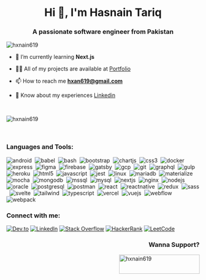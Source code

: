<h1 align="center">Hi 👋, I'm Hasnain Tariq</h1>
<h3 align="center">A passionate software engineer from Pakistan</h3>

<p align="left"> <img src="https://img.shields.io/badge/Profile%20views-{{ dynamic_count }}-purple?style=for-the-badge" alt="hxnain619" /> </p> 

- 🌱 I’m currently learning **Next.js**

- 👨‍💻 All of my projects are available at [Portfolio](https://bento.me/hxnain619)

- 📫 How to reach me **hxan619@gmail.com**

- 📄 Know about my experiences [Linkedin](linkedin/com/in/hxnain610)

<br>
<p><img align="center" src="https://github-readme-streak-stats.herokuapp.com?user=hxnain619&theme=dark&hide_border=true&card_width=950&background=45%2C951F44%2C9872EB&dates=EBEBEB&ring=9872EBB7&fire=9872EBEA&currStreakLabel=9872EBFC" alt="hxnain619" /></p>
<br>

<h3 align="left">Languages and Tools:</h3>
<p align="left">
<img src="https://img.shields.io/badge/Android-3DDC84?style=for-the-badge&logo=android&logoColor=white" alt="android" />&nbsp;
<img src="https://img.shields.io/badge/Babel-F9DC3E?style=for-the-badge&logo=babel&logoColor=black" alt="babel" />&nbsp;
<img src="https://img.shields.io/badge/Bash-4EAA25?style=for-the-badge&logo=gnu-bash&logoColor=white" alt="bash" />&nbsp;
<img src="https://img.shields.io/badge/Bootstrap-7952B3?style=for-the-badge&logo=bootstrap&logoColor=white" alt="bootstrap" />&nbsp;
<img src="https://img.shields.io/badge/Chart.js-FF6384?style=for-the-badge&logo=chartdotjs&logoColor=white" alt="chartjs" />&nbsp;
<img src="https://img.shields.io/badge/CSS3-1572B6?style=for-the-badge&logo=css3&logoColor=white" alt="css3" />&nbsp;
<img src="https://img.shields.io/badge/Docker-2496ED?style=for-the-badge&logo=docker&logoColor=white" alt="docker" />&nbsp;
<img src="https://img.shields.io/badge/Express.js-000000?style=for-the-badge&logo=express&logoColor=white" alt="express" />&nbsp;
<img src="https://img.shields.io/badge/Figma-F24E1E?style=for-the-badge&logo=figma&logoColor=white" alt="figma" />&nbsp;
<img src="https://img.shields.io/badge/Firebase-FFCA28?style=for-the-badge&logo=firebase&logoColor=black" alt="firebase" />&nbsp;
<img src="https://img.shields.io/badge/Gatsby-663399?style=for-the-badge&logo=gatsby&logoColor=white" alt="gatsby" />&nbsp;
<img src="https://img.shields.io/badge/Google_Cloud-4285F4?style=for-the-badge&logo=google-cloud&logoColor=white" alt="gcp" />&nbsp;
<img src="https://img.shields.io/badge/Git-F05032?style=for-the-badge&logo=git&logoColor=white" alt="git" />&nbsp;
<img src="https://img.shields.io/badge/GraphQL-E10098?style=for-the-badge&logo=graphql&logoColor=white" alt="graphql" />&nbsp;
<img src="https://img.shields.io/badge/Gulp-CF4647?style=for-the-badge&logo=gulp&logoColor=white" alt="gulp" />&nbsp;
<img src="https://img.shields.io/badge/Heroku-430098?style=for-the-badge&logo=heroku&logoColor=white" alt="heroku" />&nbsp;
<img src="https://img.shields.io/badge/HTML5-E34F26?style=for-the-badge&logo=html5&logoColor=white" alt="html5" />&nbsp;
<img src="https://img.shields.io/badge/JavaScript-F7DF1E?style=for-the-badge&logo=javascript&logoColor=black" alt="javascript" />&nbsp;
<img src="https://img.shields.io/badge/Jest-C21325?style=for-the-badge&logo=jest&logoColor=white" alt="jest" />&nbsp;
<img src="https://img.shields.io/badge/Linux-FCC624?style=for-the-badge&logo=linux&logoColor=black" alt="linux" />&nbsp;
<img src="https://img.shields.io/badge/MariaDB-003545?style=for-the-badge&logo=mariadb&logoColor=white" alt="mariadb" />&nbsp;
<img src="https://img.shields.io/badge/Materialize-EE6E73?style=for-the-badge&logo=materialize&logoColor=white" alt="materialize" />&nbsp;
<img src="https://img.shields.io/badge/Mocha-8D6748?style=for-the-badge&logo=mocha&logoColor=white" alt="mocha" />&nbsp;
<img src="https://img.shields.io/badge/MongoDB-47A248?style=for-the-badge&logo=mongodb&logoColor=white" alt="mongodb" />&nbsp;
<img src="https://img.shields.io/badge/Microsoft_SQL_Server-CC2927?style=for-the-badge&logo=microsoft-sql-server&logoColor=white" alt="mssql" />&nbsp;
<img src="https://img.shields.io/badge/MySQL-4479A1?style=for-the-badge&logo=mysql&logoColor=white" alt="mysql" />&nbsp;
<img src="https://img.shields.io/badge/Next.js-000000?style=for-the-badge&logo=next.js&logoColor=white" alt="nextjs" />&nbsp;
<img src="https://img.shields.io/badge/Nginx-009639?style=for-the-badge&logo=nginx&logoColor=white" alt="nginx" />&nbsp;
<img src="https://img.shields.io/badge/Node.js-339933?style=for-the-badge&logo=node.js&logoColor=white" alt="nodejs" />&nbsp;
<img src="https://img.shields.io/badge/Oracle-F80000?style=for-the-badge&logo=oracle&logoColor=white" alt="oracle" />&nbsp;
<img src="https://img.shields.io/badge/PostgreSQL-336791?style=for-the-badge&logo=postgresql&logoColor=white" alt="postgresql" />&nbsp;
<img src="https://img.shields.io/badge/Postman-FF6C37?style=for-the-badge&logo=postman&logoColor=white" alt="postman" />&nbsp;
<img src="https://img.shields.io/badge/React-61DAFB?style=for-the-badge&logo=react&logoColor=black" alt="react" />&nbsp;
<img src="https://img.shields.io/badge/React_Native-61DAFB?style=for-the-badge&logo=react&logoColor=black" alt="reactnative" />&nbsp;
<img src="https://img.shields.io/badge/Redux-764ABC?style=for-the-badge&logo=redux&logoColor=white" alt="redux" />&nbsp;
<img src="https://img.shields.io/badge/Sass-CC6699?style=for-the-badge&logo=sass&logoColor=white" alt="sass" />&nbsp;
<img src="https://img.shields.io/badge/Svelte-FF3E00?style=for-the-badge&logo=svelte&logoColor=white" alt="svelte" />&nbsp;
<img src="https://img.shields.io/badge/Tailwind_CSS-38B2AC?style=for-the-badge&logo=tailwind-css&logoColor=white" alt="tailwind" />&nbsp;
<img src="https://img.shields.io/badge/TypeScript-3178C6?style=for-the-badge&logo=typescript&logoColor=white" alt="typescript" />&nbsp;
<img src="https://img.shields.io/badge/Vercel-000000?style=for-the-badge&logo=vercel&logoColor=white" alt="vercel" />&nbsp;
<img src="https://img.shields.io/badge/Vue.js-4FC08D?style=for-the-badge&logo=vue.js&logoColor=white" alt="vuejs" />&nbsp;
<img src="https://img.shields.io/badge/Webflow-4353FF?style=for-the-badge&logo=webflow&logoColor=white" alt="webflow" />&nbsp;
<img src="https://img.shields.io/badge/Webpack-8DD6F9?style=for-the-badge&logo=webpack&logoColor=black" alt="webpack" />&nbsp;
</p>

<h3 align="left">Connect with me:</h3>

[![Dev.to](https://img.shields.io/badge/Dev.to-%230A0A0A.svg?style=for-the-badge&logo=dev.to&logoColor=white)](https://dev.to/hxnain619)
[![LinkedIn](https://img.shields.io/badge/LinkedIn-%230077B5.svg?style=for-the-badge&logo=linkedin&logoColor=white)](https://linkedin.com/in/hxnain619)
[![Stack Overflow](https://img.shields.io/badge/Stack_Overflow-FE7A16?style=for-the-badge&logo=stack-overflow&logoColor=white)](https://stackoverflow.com/users/13008387)
[![HackerRank](https://img.shields.io/badge/HackerRank-2EC866?style=for-the-badge&logo=hackerrank&logoColor=white)](https://www.hackerrank.com/hxnain619)
[![LeetCode](https://img.shields.io/badge/LeetCode-FFA116?style=for-the-badge&logo=leetcode&logoColor=white)](https://www.leetcode.com/hxnain619)

<h3 align="right">Wanna Support?</h3>
<p><a href="https://www.buymeacoffee.com/hxnain619"> <img align="right" src="https://img.buymeacoffee.com/button-api/?text=Buy%20me%20a%20coffee&emoji=&slug=hxnain619&button_colour=952752&font_colour=ffffff&outline_colour=000000&coffee_colour=FFDD00" height="50" width="210" alt="hxnain619" /></a></p>
<br>
